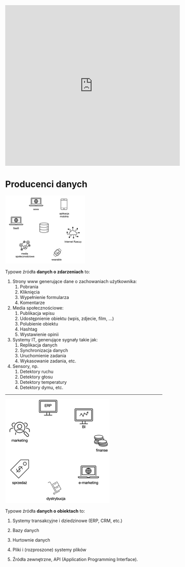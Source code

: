 <iframe width="560" height="515" src="https://www.youtube.com/embed/7LlxcqJlM2A" title="YouTube video player" frameborder="0" allow="accelerometer; autoplay; clipboard-write; encrypted-media; gyroscope; picture-in-picture" allowfullscreen></iframe>

# Producenci danych

<img src="media/image-20220329154518009.png" alt="image-20220329154518009" style="zoom: 25%;" />

Typowe źródła **danych o zdarzeniach** to:

1. Strony www generujące dane o zachowaniach użytkownika:
   1. Pobrania
   2. Kliknięcia
   3. Wypełnienie formularza
   4. Komentarze
2. Media społecznościowe:
   1. Publikacja wpisu
   2. Udostępnienie obiektu (wpis, zdjecie, film, …)
   3. Polubienie obiektu
   4. Hashtag
   5. Wystawienie opinii
3. Systemy IT, generujące sygnały takie jak:
   1. Replikacja danych
   2. Synchronizacja danych
   3. Uruchomienie zadania
   4. Wykasowanie zadania, etc.
4. Sensory, np.
   1. Detektory ruchu
   2. Detektory głosu
   3. Detektory temperatury
   4. Detektory dymu, etc.

---

<img src="media/image-20220329155340356.png" alt="image-20220329155340356" style="zoom:50%;" />



Typowe źródła **danych o obiektach** to:

1. Systemy transakcyjne i dziedzinowe (ERP, CRM, etc.)
2. Bazy danych

3. Hurtownie danych

4. Pliki i (rozproszone) systemy plików

5. Źródła zewnętrzne, API (Application Programming Interface).


